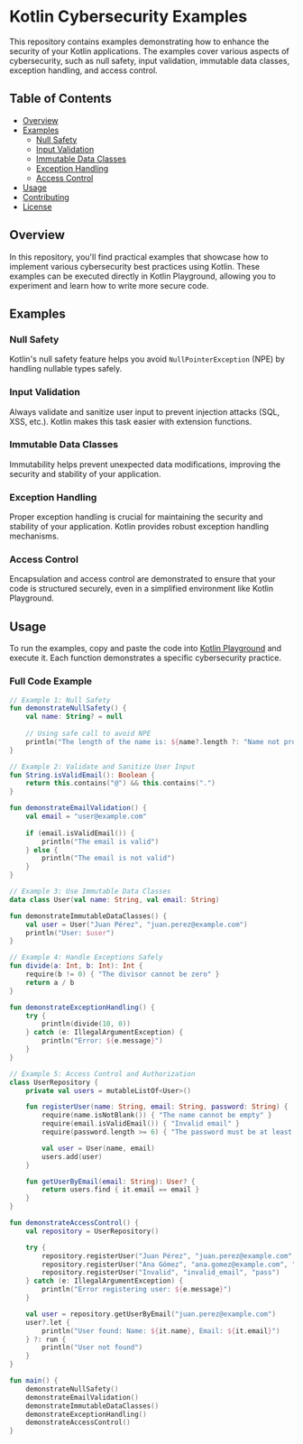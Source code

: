 # Kotlin Cybersecurity Examples

This repository contains examples demonstrating how to enhance the security of your Kotlin applications. The examples cover various aspects of cybersecurity, such as null safety, input validation, immutable data classes, exception handling, and access control.

## Table of Contents

- [Overview](#overview)
- [Examples](#examples)
  - [Null Safety](#null-safety)
  - [Input Validation](#input-validation)
  - [Immutable Data Classes](#immutable-data-classes)
  - [Exception Handling](#exception-handling)
  - [Access Control](#access-control)
- [Usage](#usage)
- [Contributing](#contributing)
- [License](#license)

## Overview

In this repository, you'll find practical examples that showcase how to implement various cybersecurity best practices using Kotlin. These examples can be executed directly in Kotlin Playground, allowing you to experiment and learn how to write more secure code.

## Examples

### Null Safety

Kotlin's null safety feature helps you avoid `NullPointerException` (NPE) by handling nullable types safely.

### Input Validation

Always validate and sanitize user input to prevent injection attacks (SQL, XSS, etc.). Kotlin makes this task easier with extension functions.

### Immutable Data Classes

Immutability helps prevent unexpected data modifications, improving the security and stability of your application.

### Exception Handling

Proper exception handling is crucial for maintaining the security and stability of your application. Kotlin provides robust exception handling mechanisms.

### Access Control

Encapsulation and access control are demonstrated to ensure that your code is structured securely, even in a simplified environment like Kotlin Playground.

## Usage

To run the examples, copy and paste the code into [Kotlin Playground](https://play.kotlinlang.org/) and execute it. Each function demonstrates a specific cybersecurity practice.


### Full Code Example

```kotlin
// Example 1: Null Safety
fun demonstrateNullSafety() {
    val name: String? = null
    
    // Using safe call to avoid NPE
    println("The length of the name is: ${name?.length ?: "Name not provided"}")
}

// Example 2: Validate and Sanitize User Input
fun String.isValidEmail(): Boolean {
    return this.contains("@") && this.contains(".")
}

fun demonstrateEmailValidation() {
    val email = "user@example.com"
    
    if (email.isValidEmail()) {
        println("The email is valid")
    } else {
        println("The email is not valid")
    }
}

// Example 3: Use Immutable Data Classes
data class User(val name: String, val email: String)

fun demonstrateImmutableDataClasses() {
    val user = User("Juan Pérez", "juan.perez@example.com")
    println("User: $user")
}

// Example 4: Handle Exceptions Safely
fun divide(a: Int, b: Int): Int {
    require(b != 0) { "The divisor cannot be zero" }
    return a / b
}

fun demonstrateExceptionHandling() {
    try {
        println(divide(10, 0))
    } catch (e: IllegalArgumentException) {
        println("Error: ${e.message}")
    }
}

// Example 5: Access Control and Authorization
class UserRepository {
    private val users = mutableListOf<User>()

    fun registerUser(name: String, email: String, password: String) {
        require(name.isNotBlank()) { "The name cannot be empty" }
        require(email.isValidEmail()) { "Invalid email" }
        require(password.length >= 6) { "The password must be at least 6 characters long" }

        val user = User(name, email)
        users.add(user)
    }

    fun getUserByEmail(email: String): User? {
        return users.find { it.email == email }
    }
}

fun demonstrateAccessControl() {
    val repository = UserRepository()

    try {
        repository.registerUser("Juan Pérez", "juan.perez@example.com", "password123")
        repository.registerUser("Ana Gómez", "ana.gomez@example.com", "password456")
        repository.registerUser("Invalid", "invalid_email", "pass")
    } catch (e: IllegalArgumentException) {
        println("Error registering user: ${e.message}")
    }

    val user = repository.getUserByEmail("juan.perez@example.com")
    user?.let {
        println("User found: Name: ${it.name}, Email: ${it.email}")
    } ?: run {
        println("User not found")
    }
}

fun main() {
    demonstrateNullSafety()
    demonstrateEmailValidation()
    demonstrateImmutableDataClasses()
    demonstrateExceptionHandling()
    demonstrateAccessControl()
}
